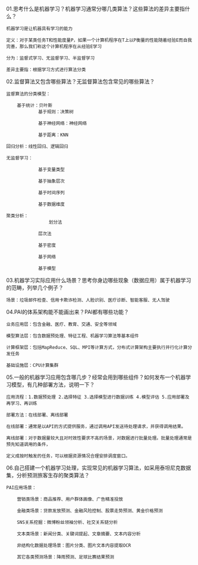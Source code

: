 01.思考什么是机器学习？机器学习通常分哪几类算法？这些算法的差异主要指什么？

	机器学习是让机器具有学习的能力
	
	定义：对于某类任务T和性能度量P，如果一个计算机程序在T上以P衡量的性能随着经验E而自我完善，那么我们称这个计算机程序在从经验E学习
	
	分为：监督式学习、无监督学习、半监督学习
	
	差异主要指：根据学习方式进行算法分类

02.监督算法又包含哪些算法？无监督算法包含常见的哪些算法？

	监督算法的分类模型：	
	
        基于统计：贝叶斯	
				基于规则：决策树
				
				基于神经网络：神经网络
				
				基于距离：KNN
				
    回归分析：线性回归、逻辑回归

	无监督学习：			
	
				基于变量类型

				基于抽象层次

				基于时间序列

				基于数据维度
	
	聚类分析：
     				划分法
				
				层次法
				
				基于密度
				
				基于网络
				
				基于模型

03.机器学习实际应用什么场景？思考你身边哪些现象（数据应用）属于机器学习的范畴，列举几个例子？

	场景：垃圾邮件检查、信用卡欺诈检测、人脸识别、医疗诊断、智能客服、无人驾驶

04.PAI的体系架构能不能画出来？PAI都有哪些功能？

	业务应用层：包含金融、医疗、教育、交通、安全等领域

	模型算法层：包含数据预处理、特征工程、机器学习算法等基本组件

	计算框架层：包括MapReduce、SQL、MPI等计算方式，分布式计算架构主要执行并行化计算分发任务

	基础设施层：CPU计算集群

05.一般的机器学习应用包含哪几步？经常会用到哪些组件？如何发布一个机器学习模型，有几种部署方法，说明一下？

	应用流程：1.数据预处理 2.选择特征 3.选择模型进行数据训练 4.模型评估 5.应用部署及再学习、再训练

	部署方法：在线部署、离线部署

	在线部署：通常是以API的方式提供服务，通过调用API发送待处理请求，并获得调用结果。

	离线部署：对于数据量较大且对时效性要求不高的场景，对数据进行批量处理。批量处理通常是预先知道调用的条件，

	定义成按时触发的任务，可以根据资源情况合理安排调度窗口。

06.自己搭建一个机器学习处理，实现常见的机器学习算法，如采用泰坦尼克数据集，分析预测旅客生存的聚类算法？

	PAI应用场景：

		营销类场景：商品推荐、用户群体画像、广告精准投放

		金融类场景：贷款发放预测、金融风险控制、股票走势预测、黄金价格预测

		SNS关系挖掘：微博粉丝领袖分析、社交关系链分析

		文本类场景：新闻分类、关键词提起、文章摘要、文本内容分析

		非结构化数据处理场景：图片分类、图片文本内容提取OCR

		其它各类预测场景：降雨预测、足球比赛结果预测

